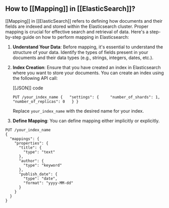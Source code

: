 
## How to [[Mapping]] in [[ElasticSearch]]?

[[Mapping]] in [[ElasticSearch]] refers to defining how documents and their fields are indexed and stored within the Elasticsearch cluster. Proper mapping is crucial for effective search and retrieval of data. Here's a step-by-step guide on how to perform mapping in Elasticsearch:

1. **Understand Your Data**: Before mapping, it's essential to understand the structure of your data. Identify the types of fields present in your documents and their data types (e.g., strings, integers, dates, etc.).

2. **Index Creation**: Ensure that you have created an index in Elasticsearch where you want to store your documents. You can create an index using the following API call:

    [[JSON]] code

    `PUT /your_index_name {   "settings": {     "number_of_shards": 1,     "number_of_replicas": 0   } }`

    Replace `your_index_name` with the desired name for your index.

3. **Define Mapping**: You can define mapping either implicitly or explicitly.

```Put
PUT /your_index_name
{
  "mappings": {
    "properties": {
      "title": {
        "type": "text"
      },
      "author": {
        "type": "keyword"
      },
      "publish_date": {
        "type": "date",
        "format": "yyyy-MM-dd"
      }
    }
  }
}
```

